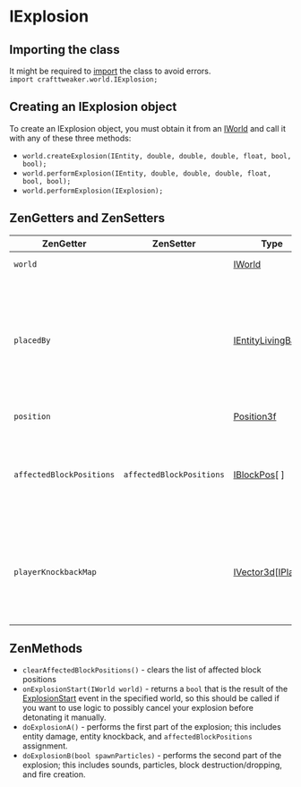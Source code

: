 # IExplosion

## Importing the class
It might be required to [import](/AdvancedFunctions/Import/) the class to avoid errors.  
`import crafttweaker.world.IExplosion;`

## Creating an IExplosion object
To create an IExplosion object, you must obtain it from an [IWorld](/Vanilla/World/IWorld/) and call it with any of these three methods:
 * `world.createExplosion(IEntity, double, double, double, float, bool, bool);`
 * `world.performExplosion(IEntity, double, double, double, float, bool, bool);`
 * `world.performExplosion(IExplosion);`

## ZenGetters and ZenSetters
| ZenGetter                | ZenSetter                | Type                                                                             | Description                                                                                                                                                   |
| ------------------------ | ------------------------ | -------------------------------------------------------------------------------- | ------------------------------------------------------------------------------------------------------------------------------------------------------------- |
| `world`                  |                          | [IWorld](/Vanilla/World/IWorld/)                                                 | The world of the explosion.                                                                                                                                   |
| `placedBy`               |                          | [IEntityLivingBase](/Vanilla/Entities/IEntityLivingBase/)                        | The entity that initiated the explosion. If the explosion was caused by TNT, the entity is the entity that placed down the TNT, if applicable. Can be `null`. |
| `position`               |                          | [Position3f](/Vanilla/Utils/Position3f/)                                         | The position of the explosion.                                                                                                                                |
| `affectedBlockPositions` | `affectedBlockPositions` | [IBlockPos](/Vanilla/World/IBlockPos/)\[ \]                                    | A list of block positions that the explosion affects. May be null/empty before `doExplosionA()` is called.                                                    |
| `playerKnockbackMap`     |                          | [IVector3d](/Vanilla/World/IVector3d/)\[[IPlayer](/Vanilla/Players/IPlayer/)\] | A map of players in the explosion area mapped to their respective knockbacks taken from the explosion.                                                        |

## ZenMethods
 * `clearAffectedBlockPositions()` - clears the list of affected block positions
 * `onExplosionStart(IWorld world)` - returns a `bool` that is the result of the [ExplosionStart](/Vanilla/Events/Events/ExplosionStart/) event in the specified world, so this should be called if you want to use logic to possibly cancel your explosion before detonating it manually.
 * `doExplosionA()` - performs the first part of the explosion; this includes entity damage, entity knockback, and `affectedBlockPositions` assignment.
 * `doExplosionB(bool spawnParticles)` - performs the second part of the explosion; this includes sounds, particles, block destruction/dropping, and fire creation.
